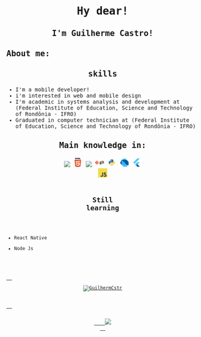<samp>

# <p align="center">Hy dear!</p>
## <p align="center">I'm Guilherme Castro!</p>
## About me: 

##  <p align="center">skills</p> 

- I'm a mobile developer!
- i'm interested in web and mobile design
- I'm academic in systems analysis and development at (Federal Institute of Education, Science and Technology of Rondônia - IFRO)
- Graduated in computer technician at (Federal Institute of Education, Science and Technology of Rondônia - IFRO)



## <p align="center">Main knowledge in:</p>
<p align="center">
  <code><img height="24" src="https://cdn.icon-icons.com/icons2/2415/PNG/512/java_plain_wordmark_logo_icon_146457.png"></code>
  <code><img height="24" src="https://raw.githubusercontent.com/github/explore/80688e429a7d4ef2fca1e82350fe8e3517d3494d/topics/html/html.png"></code>
  <code><img height="24" src="https://www.avenga.com/wp-content/uploads/2020/11/C-Sharp-1920x1080.png"></code>
<code><img height="24" src="https://raw.githubusercontent.com/github/explore/80688e429a7d4ef2fca1e82350fe8e3517d3494d/topics/git/git.png"></code>
<code><img height="24" src="https://raw.githubusercontent.com/github/explore/80688e429a7d4ef2fca1e82350fe8e3517d3494d/topics/python/python.png"></code>
<code><img height="24" src="https://raw.githubusercontent.com/github/explore/80688e429a7d4ef2fca1e82350fe8e3517d3494d/topics/dart/dart.png"></code>
<code><img height="24" src="https://raw.githubusercontent.com/github/explore/80688e429a7d4ef2fca1e82350fe8e3517d3494d/topics/flutter/flutter.png">
<code><img height="24" src="https://raw.githubusercontent.com/github/explore/80688e429a7d4ef2fca1e82350fe8e3517d3494d/topics/javascript/javascript.png"></code>

## <samp><p align="center">Still learning</p></samp>
- React Native
- Node Js

<a href="https://github.com/GuilhermCstr">
  <p align="center"><img height="180em" src="https://github-readme-streak-stats.herokuapp.com/?user=GuilhermCstr&theme=dark" alt="GuilhermCstr" /></p>
  <p align="center">
    <img height="130em" src="https://github-readme-stats.vercel.app/api?username=GuilhermCstr&theme=dark&show_icons=true" />
  </p>
</a>
</samp>